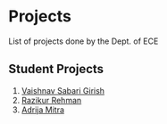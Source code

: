 # Projects

List of projects done by the Dept. of ECE

## Student Projects 

1. [Vaishnav Sabari Girish](student_projects/vaishnav.md)
2. [Razikur Rehman](student_projects/razik.md)
3. [Adrija Mitra](student_projects/adrija.md)
